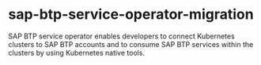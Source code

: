 # sap-btp-service-operator-migration
SAP BTP service operator enables developers to connect Kubernetes clusters to SAP BTP accounts and to consume SAP BTP services within the clusters by using Kubernetes native tools.
